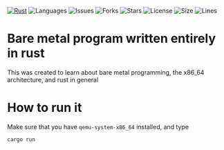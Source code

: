 [![Rust](https://github.com/Ferryistaken/operating_system/actions/workflows/rust.yml/badge.svg?branch=master)](https://github.com/Ferryistaken/operating_system/actions/workflows/rust.yml)
![Languages](https://img.shields.io/github/languages/count/ferryistaken/operating_system)
![Issues](https://img.shields.io/github/issues/Ferryistaken/operating_system)
![Forks](https://img.shields.io/github/forks/Ferryistaken/operating_system)
![Stars](https://img.shields.io/github/stars/Ferryistaken/operating_system)
![License](https://img.shields.io/github/license/Ferryistaken/operating_system)
![Size](https://img.shields.io/github/languages/code-size/ferryistaken/operating_system)
![Lines](https://img.shields.io/tokei/lines/github/ferryistaken/operating_system)

# Bare metal program written entirely in rust

This was created to learn about bare metal programming, the x86_64 architecture, and rust in general

# How to run it

Make sure that you have `qemu-system-x86_64` installed, and type

```shell
cargo run
```
